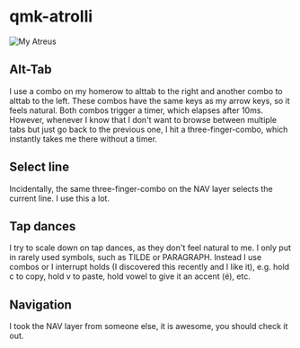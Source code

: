 # qmk-atrolli

![My Atreus](https://imgur.com/a/Dvuz7zU)

## Alt-Tab

I use a combo on my homerow to alttab to the right and another combo to alttab to the left. These combos have the same keys as my arrow keys, so it feels natural. Both combos trigger a timer, which elapses after 10ms. However, whenever I know that I don't want to browse between multiple tabs but just go back to the previous one, I hit a three-finger-combo, which instantly takes me there without a timer.

## Select line

Incidentally, the same three-finger-combo on the NAV layer selects the current line. I use this a lot.

## Tap dances

I try to scale down on tap dances, as they don't feel natural to me. I only put in rarely used symbols, such as TILDE or PARAGRAPH. Instead I use combos or I interrupt holds (I discovered this recently and I like it), e.g. hold c to copy, hold v to paste, hold vowel to give it an accent (é), etc. 

## Navigation

I took the NAV layer from someone else, it is awesome, you should check it out.

